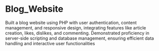 # Blog_Website
Built a blog website using PHP with user authentication, content management, and responsive design, integrating features like article creation, likes, dislikes, and commenting. Demonstrated proficiency in server-side scripting and database management, ensuring efficient data handling and interactive user functionalities
